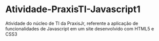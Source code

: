 # Atividade-PraxisTI-Javascript1
Atividade do núcleo de TI da PraxisJr, referente a aplicação de funcionalidades de Javascript em um site desenvolvido com HTML5 e CSS3
